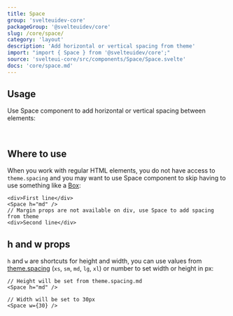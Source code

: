 ```yaml
---
title: Space
group: 'svelteuidev-core'
packageGroup: '@svelteuidev/core'
slug: /core/space/
category: 'layout'
description: 'Add horizontal or vertical spacing from theme'
import: "import { Space } from '@svelteuidev/core';"
source: 'svelteui-core/src/components/Space/Space.svelte'
docs: 'core/space.md'
---
```


<script>
    import { Demo, SpaceDemos } from '@svelteuidev/demos';
    import { Heading } from 'components';
</script>

<Heading />

## Usage

Use Space component to add horizontal or vertical spacing between elements:

<Demo demo={SpaceDemos.configurator} />

<br />

<Demo demo={SpaceDemos.configuratorW} />

## Where to use

When you work with regular HTML elements, you do not have access to `theme.spacing` and you may want to use
Space component to skip having to use something like a [Box](core/box):

```svelte
<div>First line</div>
<Space h="md" />
// Margin props are not available on div, use Space to add spacing from theme
<div>Second line</div>
```

## h and w props

`h` and `w` are shortcuts for height and width, you can use values from [theme.spacing](/theming/extend-theme/#spacing-radius-and-shadows)
(`xs`, `sm`, `md`, `lg`, `xl`) or number to set width or height in px:

```svelte
// Height will be set from theme.spacing.md
<Space h="md" />

// Width will be set to 30px
<Space w={30} />
```
